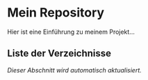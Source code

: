 # Mein Repository

Hier ist eine Einführung zu meinem Projekt...

## Liste der Verzeichnisse

<!-- DIR_LIST_START -->
*Dieser Abschnitt wird automatisch aktualisiert.*
<!-- DIR_LIST_END -->


